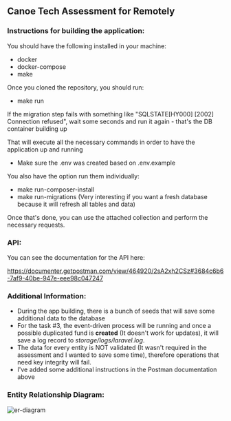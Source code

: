## Canoe Tech Assessment for Remotely

### Instructions for building the application:

You should have the following installed in your machine:
- docker
- docker-compose
- make

Once you cloned the repository, you should run:
- make run

If the migration step fails with something like "SQLSTATE[HY000] [2002] Connection refused", wait some seconds and run it again - that's the DB container building up

That will execute all the necessary commands in order to have the application up and running

- Make sure the .env was created based on .env.example

You also have the option run them individually:
- make run-composer-install
- make run-migrations (Very interesting if you want a fresh database because it will refresh all tables and data)

Once that's done, you can use the attached collection and perform the necessary requests.

### API:

You can see the documentation for the API here:

https://documenter.getpostman.com/view/464920/2sA2xh2CSz#3684c6b6-7af9-40be-947e-eee98c047247

### Additional Information:

- During the app building, there is a bunch of seeds that will save some additional data to the database
- For the task #3, the event-driven process will be running and once a possible duplicated fund is **created** (It doesn't work for updates), it will save a log record to *storage/logs/laravel.log*.
- The data for every entity is NOT validated (It wasn't required in the assessment and I wanted to save some time), therefore operations that need key integrity will fail.
- I've added some additional instructions in the Postman documentation above

### Entity Relationship Diagram:

![er-diagram](https://github.com/jonathancbarros/canoe/assets/15067898/66933a35-6442-4d87-a62f-cbcef85ce374)


